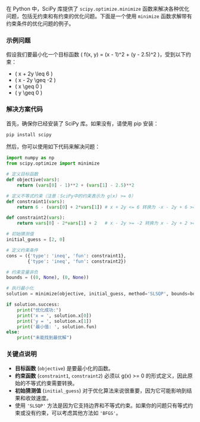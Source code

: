 在 Python 中，SciPy 库提供了 `scipy.optimize.minimize` 函数来解决各种优化问题，包括无约束和有约束的优化问题。下面是一个使用 `minimize` 函数求解带有约束条件的优化问题的例子。

### 示例问题

假设我们要最小化一个目标函数 \( f(x, y) = (x - 1)^2 + (y - 2.5)^2 \)，受到以下约束：

- \( x + 2y \leq 6 \)
- \( x - 2y \geq -2 \)
- \( x \geq 0 \)
- \( y \geq 0 \)

### 解决方案代码

首先，确保你已经安装了 SciPy 库。如果没有，请使用 pip 安装：

```bash
pip install scipy
```

然后，你可以使用如下代码来解决问题：

```python
import numpy as np
from scipy.optimize import minimize

# 定义目标函数
def objective(vars):
    return (vars[0] - 1)**2 + (vars[1] - 2.5)**2

# 定义不等式约束（注意：SciPy中的约束表示为 g(x) >= 0）
def constraint1(vars):
    return 6 - (vars[0] + 2*vars[1]) # x + 2y <= 6 转换为 -x - 2y + 6 >= 0

def constraint2(vars):
    return vars[0] - 2*vars[1] + 2   # x - 2y >= -2 转换为 x - 2y + 2 >= 0

# 初始猜测值
initial_guess = [2, 0]

# 定义约束条件
cons = ({'type': 'ineq', 'fun': constraint1},
        {'type': 'ineq', 'fun': constraint2})

# 约束变量非负
bounds = ((0, None), (0, None))

# 执行最小化
solution = minimize(objective, initial_guess, method='SLSQP', bounds=bounds, constraints=cons)

if solution.success:
    print("优化成功:")
    print('x = ', solution.x[0])
    print('y = ', solution.x[1])
    print('最小值: ', solution.fun)
else:
    print("未能找到最优解")
```

### 关键点说明

- **目标函数** (`objective`) 是要最小化的函数。
- **约束函数** (`constraint1`, `constraint2`) 必须以 g(x) >= 0 的形式定义，因此原始的不等式约束需要转换。
- **初始猜测值** (`initial_guess`) 对于优化算法来说很重要，因为它可能影响到结果和收敛速度。
- 使用 `'SLSQP'` 方法是因为它支持边界和不等式约束。如果你的问题只有等式约束或没有约束，可以考虑其他方法如 `'BFGS'`。
